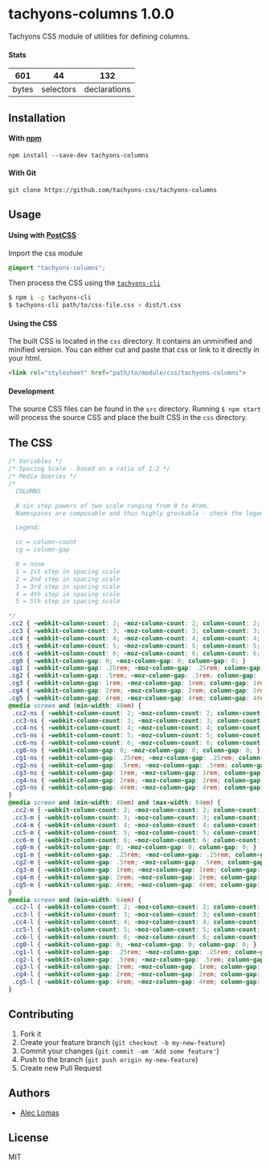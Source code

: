 # tachyons-columns 1.0.0

Tachyons CSS module of utilities for defining columns.

#### Stats

601 | 44 | 132
---|---|---
bytes | selectors | declarations

## Installation

#### With [npm](https://npmjs.com)

```
npm install --save-dev tachyons-columns
```

#### With Git

```
git clone https://github.com/tachyons-css/tachyons-columns
```

## Usage

#### Using with [PostCSS](https://github.com/postcss/postcss)

Import the css module

```css
@import "tachyons-columns";
```

Then process the CSS using the [`tachyons-cli`](https://github.com/tachyons-css/tachyons-cli)

```sh
$ npm i -g tachyons-cli
$ tachyons-cli path/to/css-file.css > dist/t.css
```

#### Using the CSS

The built CSS is located in the `css` directory. It contains an unminified and minified version.
You can either cut and paste that css or link to it directly in your html.

```html
<link rel="stylesheet" href="path/to/module/css/tachyons-columns">
```

#### Development

The source CSS files can be found in the `src` directory.
Running `$ npm start` will process the source CSS and place the built CSS in the `css` directory.

## The CSS

```css
/* Variables */
/* Spacing Scale - based on a ratio of 1:2 */
/* Media Queries */
/*
  COLUMNS

  A six step powers of two scale ranging from 0 to 4rem.
  Namespaces are composable and thus highly grockable - check the legend below

  Legend:

  cc = column-count
  cg = column-gap

  0 = none
  1 = 1st step in spacing scale
  2 = 2nd step in spacing scale
  3 = 3rd step in spacing scale
  4 = 4th step in spacing scale
  5 = 5th step in spacing scale

*/
.cc2 { -webkit-column-count: 2; -moz-column-count: 2; column-count: 2; }
.cc3 { -webkit-column-count: 3; -moz-column-count: 3; column-count: 3; }
.cc4 { -webkit-column-count: 4; -moz-column-count: 4; column-count: 4; }
.cc5 { -webkit-column-count: 5; -moz-column-count: 5; column-count: 5; }
.cc6 { -webkit-column-count: 6; -moz-column-count: 6; column-count: 6; }
.cg0 { -webkit-column-gap: 0; -moz-column-gap: 0; column-gap: 0; }
.cg1 { -webkit-column-gap: .25rem; -moz-column-gap: .25rem; column-gap: .25rem; }
.cg2 { -webkit-column-gap: .5rem; -moz-column-gap: .5rem; column-gap: .5rem; }
.cg3 { -webkit-column-gap: 1rem; -moz-column-gap: 1rem; column-gap: 1rem; }
.cg4 { -webkit-column-gap: 2rem; -moz-column-gap: 2rem; column-gap: 2rem; }
.cg5 { -webkit-column-gap: 4rem; -moz-column-gap: 4rem; column-gap: 4rem; }
@media screen and (min-width: 48em) {
 .cc2-ns { -webkit-column-count: 2; -moz-column-count: 2; column-count: 2; }
 .cc3-ns { -webkit-column-count: 3; -moz-column-count: 3; column-count: 3; }
 .cc4-ns { -webkit-column-count: 4; -moz-column-count: 4; column-count: 4; }
 .cc5-ns { -webkit-column-count: 5; -moz-column-count: 5; column-count: 5; }
 .cc6-ns { -webkit-column-count: 6; -moz-column-count: 6; column-count: 6; }
 .cg0-ns { -webkit-column-gap: 0; -moz-column-gap: 0; column-gap: 0; }
 .cg1-ns { -webkit-column-gap: .25rem; -moz-column-gap: .25rem; column-gap: .25rem; }
 .cg2-ns { -webkit-column-gap: .5rem; -moz-column-gap: .5rem; column-gap: .5rem; }
 .cg3-ns { -webkit-column-gap: 1rem; -moz-column-gap: 1rem; column-gap: 1rem; }
 .cg4-ns { -webkit-column-gap: 2rem; -moz-column-gap: 2rem; column-gap: 2rem; }
 .cg5-ns { -webkit-column-gap: 4rem; -moz-column-gap: 4rem; column-gap: 4rem; }
}
@media screen and (min-width: 48em) and (max-width: 64em) {
 .cc2-m { -webkit-column-count: 2; -moz-column-count: 2; column-count: 2; }
 .cc3-m { -webkit-column-count: 3; -moz-column-count: 3; column-count: 3; }
 .cc4-m { -webkit-column-count: 4; -moz-column-count: 4; column-count: 4; }
 .cc5-m { -webkit-column-count: 5; -moz-column-count: 5; column-count: 5; }
 .cc6-m { -webkit-column-count: 6; -moz-column-count: 6; column-count: 6; }
 .cg0-m { -webkit-column-gap: 0; -moz-column-gap: 0; column-gap: 0; }
 .cg1-m { -webkit-column-gap: .25rem; -moz-column-gap: .25rem; column-gap: .25rem; }
 .cg2-m { -webkit-column-gap: .5rem; -moz-column-gap: .5rem; column-gap: .5rem; }
 .cg3-m { -webkit-column-gap: 1rem; -moz-column-gap: 1rem; column-gap: 1rem; }
 .cg4-m { -webkit-column-gap: 2rem; -moz-column-gap: 2rem; column-gap: 2rem; }
 .cg5-m { -webkit-column-gap: 4rem; -moz-column-gap: 4rem; column-gap: 4rem; }
}
@media screen and (min-width: 64em) {
 .cc2-l { -webkit-column-count: 2; -moz-column-count: 2; column-count: 2; }
 .cc3-l { -webkit-column-count: 3; -moz-column-count: 3; column-count: 3; }
 .cc4-l { -webkit-column-count: 4; -moz-column-count: 4; column-count: 4; }
 .cc5-l { -webkit-column-count: 5; -moz-column-count: 5; column-count: 5; }
 .cc6-l { -webkit-column-count: 6; -moz-column-count: 6; column-count: 6; }
 .cg0-l { -webkit-column-gap: 0; -moz-column-gap: 0; column-gap: 0; }
 .cg1-l { -webkit-column-gap: .25rem; -moz-column-gap: .25rem; column-gap: .25rem; }
 .cg2-l { -webkit-column-gap: .5rem; -moz-column-gap: .5rem; column-gap: .5rem; }
 .cg3-l { -webkit-column-gap: 1rem; -moz-column-gap: 1rem; column-gap: 1rem; }
 .cg4-l { -webkit-column-gap: 2rem; -moz-column-gap: 2rem; column-gap: 2rem; }
 .cg5-l { -webkit-column-gap: 4rem; -moz-column-gap: 4rem; column-gap: 4rem; }
}
```

## Contributing

1. Fork it
2. Create your feature branch (`git checkout -b my-new-feature`)
3. Commit your changes (`git commit -am 'Add some feature'`)
4. Push to the branch (`git push origin my-new-feature`)
5. Create new Pull Request

## Authors

- [Alec Lomas](http://lowmess.com)

## License

MIT

